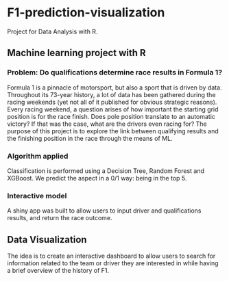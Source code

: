# F1-prediction-visualization
Project for Data Analysis with R. 

## Machine learning project with R 
### Problem: Do qualifications determine race results in Formula 1?
Formula 1 is a pinnacle of motorsport, but also a sport that is driven by data. Throughout its 73-year history, a lot of data has been gathered during the racing weekends (yet not all of it published for obvious strategic reasons). Every racing weekend, a question arises of how important the starting grid position is for the race finish. Does pole position translate to an automatic victory? If that was the case, what are the drivers even racing for? The purpose of this project is to explore the link between qualifying results and the finishing position in the race through the means of ML. 

### Algorithm applied
Classification is performed using a Decision Tree, Random Forest and XGBoost. 
We predict the aspect in a 0/1 way: being in the top 5. 

### Interactive model
A shiny app was built to allow users to input driver and qualifications results, and return the race outcome. 

## Data Visualization
The idea is to create an interactive dashboard to allow users to search for information related to the team or driver they are interested in while having a brief overview of the history of F1.
